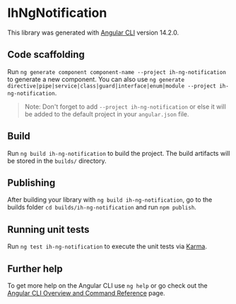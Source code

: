 # IhNgNotification

This library was generated with [Angular CLI](https://github.com/angular/angular-cli) version 14.2.0.

## Code scaffolding

Run `ng generate component component-name --project ih-ng-notification` to generate a new component. You can also use `ng generate directive|pipe|service|class|guard|interface|enum|module --project ih-ng-notification`.

> Note: Don't forget to add `--project ih-ng-notification` or else it will be added to the default project in your `angular.json` file.

## Build

Run `ng build ih-ng-notification` to build the project. The build artifacts will be stored in the `builds/` directory.

## Publishing

After building your library with `ng build ih-ng-notification`, go to the builds folder `cd builds/ih-ng-notification` and run `npm publish`.

## Running unit tests

Run `ng test ih-ng-notification` to execute the unit tests via [Karma](https://karma-runner.github.io).

## Further help

To get more help on the Angular CLI use `ng help` or go check out the [Angular CLI Overview and Command Reference](https://angular.io/cli) page.
